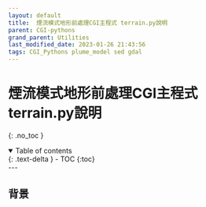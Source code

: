 ```yaml
---
layout: default
title:  煙流模式地形前處理CGI主程式 terrain.py說明
parent: CGI-pythons
grand_parent: Utilities
last_modified_date: 2023-01-26 21:43:56
tags: CGI_Pythons plume_model sed gdal
---
```

# 煙流模式地形前處理CGI主程式 terrain.py說明
{: .no_toc }

<details open markdown="block">
  <summary>
    Table of contents
  </summary>
  {: .text-delta }
- TOC
{:toc}
</details>
---

## 背景
